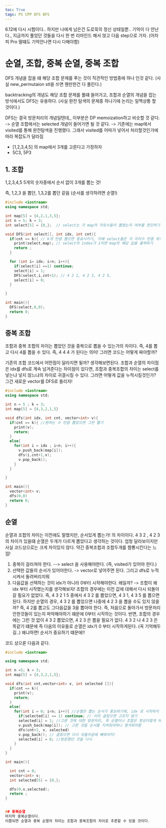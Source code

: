 ```yaml
---
toc: True
tags: PS CPP DFS BFS 
---
```


6.12에 다시 시험이다.. 
하지만 나에게 남은건 도로묵의 정신 상태일뿐.. 
기억이 다 안난다.,
지금까지 풀었던 것들을 다시 한 번 리마인드 해서 얹고 다음 step으로 가자. (어차피 Pro 딸떄도 기억안나면 다시 다해야함)


# 순열, 조합, 중복 순열, 중복 조합
DFS 개념을 잡을 떄 해당 조합 문제를 푸는 것이 직관적인 방법중에 하나 인것 같다.
(사실 new_permutaion stl을 쓰면 웬만한건 다 풀린다.)

backtracking의 개념도 해당 조합 문제를 풀떄 들어가고, 조합과 순열의 개념을 잡는 방식에서도 DFS는 유용하다.
(사실 완전 탐색의 문제중 하나기에 논리는 일맥상통 할 것이다.)

DFS는 결국 방문처리의 개념일텐데,, 이부분은 DP memoization하고 비슷할 것 같다.
-> 순열 조합에서는 selected 개념이 들어가면 될 것 같다.
-> 기존에는 map에서 visited를 통해 완전탐색을 진행했다. 그래서 visited를 어따가 넣어서 처리할것인가에 따라 복잡도가 달라짐



* [1,2,3,4,5] 의 map에서 3개를 고른다고 가정하자
* 5C3, 5P3


## 1. 조합

1,2,3,4,5 5개의 숫자중에서 순서 없이 3개를 뽑는 것!

즉, 1,2,3 을 뽑던, 1,3,2를 뽑던 같음 (순서를 생각하려면 순열!)


```cpp
#include <iostream>
using namespace std;

int map[5] = {4,2,1,3,5};
int n = 5; k = 3;
int select[5] = {0,};  // select는 각 map의 자릿수들이 뽑혔는지 여부를 판단하기 위함

void DFS(int select[], int idx, int cnt){
  if(cnt == k){ // k개 만큼 뽑으면 종료시키기, 이떄 select들은 각 자리수 만큼 위치가 되도록 뽑혔을 것임 
    print(select,map); // select의 index가 1이면 map의 해당 값을 출력하기 
    return ;
  }

  for (int i= idx; i<n; i++){
    if(select[i] ==1) continue;
    select[i] = 1;
    DFS(select,i,cnt+1); // 4 2 1, 4 2 3, 4 2 5,  
    select[i] = 0;
  }

}

int main(){
  DFS(select,0,0);
  return 0;
}


```

## 중복 조합
조합과 중복 조합의 차이는 뽑았던 것을 중복으로 뽑을 수 있는가의 차이다.
즉, 4를 뽑고 다시 4를 뽑을 수 있다.
즉, 4 4 4 가 된다는 의미! 그러면 코드는 어떻게 짜야할까?

기존의 조합 코드에서 어떤점이 달라지면 될까?
생각해보면된다. 
조합과 순열의 차이점은 idx를 dfs로 계속 넘겨준다는 차이점이 있다면,
조합과 중복조합의 차이는 select를 넣는냐 넣지 않느냐의 차이로 귀결시킬 수 있다.
그러면 어떻게 값을 누적시킬것인가? 그건 새로운 vector를 DFS로 돌리자!

```cpp
#include <iostream>
using namespace std;

int n = 5 ; k = 3;
int map[5] = {4,3,2,1,5}

void dfs(int idx, int cnt, vector<int> v){
  if(cnt == k){ //원하는 수 만큼 뽑았으면 그만 뽑기
    print(v);
    return;
  }
  else{
    for(int i = idx ; i<n; i++){
      v.push_back(map[i]);
      dfs(i,cnt+1,v);
      v.pop_back();
    }
  } 

}

int main(){
  vector<int> v;
  dfs(0,0)
  return 0;
}
```

## 순열
순열과 조합의 차이는 이전에도 말했지만, 순서있게 뽑는가! 의 차이이다.
4 3 2 , 4 2 3 의 차이가 있을떄 순열은 두개가 다르게 뽑았다고 생각하는 것이다.
엄청 달라보이지만 사실 코드상으로는 크게 차이있지 않다.
약간 중복조합과 조합두개를 짬뽕시킨다는 느낌!

1. 중복이 걸러져야 한다. --> select 을 사용해야한다. (즉, visited가 있어야 한다.)
2. 선택한 값들의 순서가 있어야한다. -> vector로 넣어주면 된다. 그리고 dfs로 누적시켜서 돌려버리지뭐
3. 다음값을 선택하는 것이 idx가 아니라 0부터 시작해야한다. 왜일까?
   -> 조합이 왜 idx 부터 시작했는지를 생각해보자! 조합의 경우에는 이전 값에 대해서 다시 되돌아갈 필요가 없었다.
      즉, 4 3 2 1 5 중에서 4 3 2 를 뽑았으면, 4 3 1, 4 3 5 를 뽑으면 된다.
      하지만 순열의 경우, 4 3 2 를 뽑았으면 나중에 4 2 3 을 뽑을 수도 있지 않을까? 즉, 4 2를 뽑고도 그다음값을 3을 뽑아야 한다.
      즉, 처음으로 돌아가서 방문처리 안한것들이 있는지 파악해야하기 떄문에 0부터 시작하는 것이다.
      반면, 조합의 경우에는 그런 것 없이 4 3 2 뽑았으면, 4 2 3 은 뽑을 필요가 없다. 4 3 2 나 4 2 3 은 똑같기 떄문에
      즉 다음의 이유들로 순열은 idx가 0 부터 시작하게된다. (꼭 기억해두길..)
      왜냐하면! 순서가 중요하기 떄문에!!
      

코드 상으론 다음과 같다.

```cpp
#include <iostream>

using namespace std;

int n =5; k = 3;
int map[5] = {4,3,2,1,5};

void dfs(int cnt,vector<int> v, int selected []){
  if(cnt == k){
    print(v);
    return;
  }
  else{
    for(int i = 0; i<n; i++){ //순열은 뽑는 순서가 중요하기에, idx 로 시작하지 않아야함.
      if(selected[i] == 1) continue; // 이미 골랐으면 고르지 말기
      selected[i] = 1; //고른 것에 대한 방문처리, 즉 순열이나 조합은 항상이렇게 해야함
      v.push_back(map[i]); // 고른 것을 순서를 지켜줘야하니 챙겨줘야함
      dfs(cnt+1, v, selected)
      v.pop_back(); // 골랐으면 다시 되돌아갈때 뺴줘야지!
      selected[i] = 0; //방문했던 것을 다시 
    }
  }
}

int main(){

  int cnt = 0;
  vector<int> v;
  int selected[5] = {0,};

  dfs(0,v,selected);
  return ;
}


## 중복순열
마지막 중복순열이다.
이쯤되면 순열과 중복 순열의 차이는 조합과 중복조합의 차이로 추론할 수 있을 것이다.










